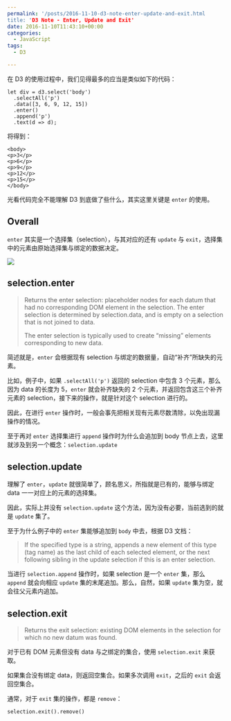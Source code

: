 ```yaml
---
permalink: '/posts/2016-11-10-d3-note-enter-update-and-exit.html
title: 'D3 Note - Enter, Update and Exit'
date: 2016-11-10T11:43:10+00:00
categories:
  - JavaScript
tags:
  - D3

---
```




在 D3 的使用过程中，我们见得最多的应当是类似如下的代码：

```
let div = d3.select('body')
  .selectAll('p')
  .data([3, 6, 9, 12, 15])
  .enter()
  .append('p')
  .text(d => d);
```

将得到：

```
<body>
<p>3</p>
<p>6</p>
<p>9</p>
<p>12</p>
<p>15</p>
</body>
```

光看代码完全不能理解 D3 到底做了些什么，其实这里关键是 `enter` 的使用。

<!--more-->

## Overall

`enter` 其实是一个选择集（selection），与其对应的还有 `update` 与 `exit`，选择集中的元素由原始选择集与绑定的数据决定。

![](https://user-images.githubusercontent.com/5960988/48595775-3ac02200-e991-11e8-8a46-6f8ede2f504d.png)

## selection.enter

> Returns the enter selection: placeholder nodes for each datum that had no corresponding DOM element in the selection. The enter selection is determined by selection.data, and is empty on a selection that is not joined to data.
> 
> The enter selection is typically used to create “missing” elements corresponding to new data.

简述就是，`enter` 会根据现有 selection 与绑定的数据量，自动“补齐”所缺失的元素。

比如，例子中，如果 `.selectAll('p')` 返回的 selection 中包含 3 个元素，那么因为 data 的长度为 5，`enter` 就会补齐缺失的 2 个元素，并返回包含这三个补齐元素的 selection，接下来的操作，就是针对这个 selection 进行的。

因此，在进行 `enter` 操作时，一般会事先把相关现有元素尽数清除，以免出现漏操作的情况。

至于再对 `enter` 选择集进行 `append` 操作时为什么会追加到 body 节点上去，这里就涉及到另一个概念：`selection.update`

## selection.update

理解了 `enter`，`update` 就很简单了，顾名思义，所指就是已有的，能够与绑定 data 一一对应上的元素的选择集。

因此，实际上并没有 `selection.update` 这个方法，因为没有必要，当前选到的就是 `update` 集了。

至于为什么例子中的 `enter` 集能够追加到 `body` 中去，根据 D3 文档：

> If the specified type is a string, appends a new element of this type (tag name) as the last child of each selected element, or the next following sibling in the update selection if this is an enter selection.

当进行 `selection.append` 操作时，如果 selection 是一个 `enter` 集，那么 `append` 就会向相应 `update` 集的末尾追加。那么，自然，如果 `update` 集为空，就会往父元素内追加。

## selection.exit

> Returns the exit selection: existing DOM elements in the selection for which no new datum was found.

对于已有 DOM 元素但没有 data 与之绑定的集合，使用 `selection.exit` 来获取。

如果集合没有绑定 data，则返回空集合。如果多次调用 `exit`，之后的 `exit` 会返回空集合。

通常，对于 `exit` 集的操作，都是 `remove`：

```
selection.exit().remove()
```

&nbsp;

